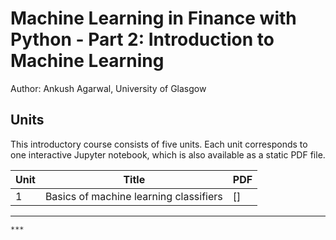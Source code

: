 # Machine Learning in Finance with Python - Part 2: Introduction to Machine Learning

Author: Ankush Agarwal, University of Glasgow

## Units

This introductory course consists of five units. Each unit corresponds
to one interactive Jupyter notebook, which is also available
as a static PDF file. 

| Unit | Title | PDF |
|------|-------|-----|
| 1    | Basics of machine learning classifiers | []|

***

```
***
